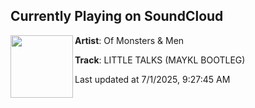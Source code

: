 ## Currently Playing on SoundCloud

[<img align="left" width="100" src="https://i1.sndcdn.com/artworks-vsdaDqQA7Qk3OfXh-0UuaDw-t500x500.png">](https://soundcloud.com/mayklflp/littletalks?in=saxurn/sets/just-dew-it)

**Artist**: Of Monsters & Men 

**Track**: LITTLE TALKS (MAYKL BOOTLEG)

Last updated at 7/1/2025, 9:27:45 AM
